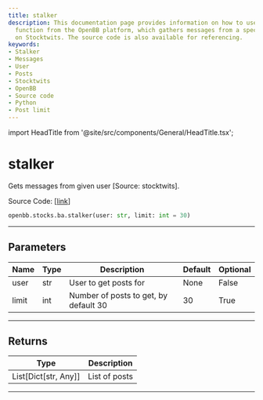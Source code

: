 ```yaml
---
title: stalker
description: This documentation page provides information on how to use the 'stalker'
  function from the OpenBB platform, which gathers messages from a specified user
  on Stocktwits. The source code is also available for referencing.
keywords:
- Stalker
- Messages
- User
- Posts
- Stocktwits
- OpenBB
- Source code
- Python
- Post limit
---
```


import HeadTitle from '@site/src/components/General/HeadTitle.tsx';

<HeadTitle title="stalker - Ba - Stocks - Reference | OpenBB SDK Docs" />

# stalker

Gets messages from given user [Source: stocktwits].

Source Code: [[link](https://github.com/OpenBB-finance/OpenBBTerminal/tree/main/openbb_terminal/common/behavioural_analysis/stocktwits_model.py#L103)]

```python
openbb.stocks.ba.stalker(user: str, limit: int = 30)
```

---

## Parameters

| Name | Type | Description | Default | Optional |
| ---- | ---- | ----------- | ------- | -------- |
| user | str | User to get posts for | None | False |
| limit | int | Number of posts to get, by default 30 | 30 | True |


---

## Returns

| Type | Description |
| ---- | ----------- |
| List[Dict[str, Any]] | List of posts |
---
